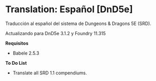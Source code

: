 # Translation: Español [DnD5e]

Traducción al español del sistema de Dungeons & Dragons 5E (SRD).

Actualizando para DnD5e 3.1.2 y Foundry 11.315

**Requisitos**
- Babele 2.5.3

**To Do List**
- Translate all SRD 1.1 compendiums.